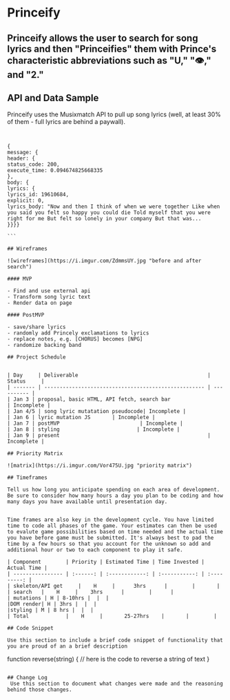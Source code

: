 # Princeify

## Princeify allows the user to search for song lyrics and then "Princeifies" them with Prince's characteristic abbreviations such as "U," "👁️," and "2."

## API and Data Sample

Princeify uses the Musixmatch API to pull up song lyrics (well, at least 30% of them - full lyrics are behind a paywall).

````


{
message: {
header: {
status_code: 200,
execute_time: 0.094674825668335
},
body: {
lyrics: {
lyrics_id: 19610684,
explicit: 0,
lyrics_body: "Now and then I think of when we were together Like when you said you felt so happy you could die Told myself that you were right for me But felt so lonely in your company But that was...
}}}}

```

## Wireframes

![wireframes](https://i.imgur.com/ZdmmsUY.jpg "before and after search")

#### MVP

- Find and use external api
- Transform song lyric text
- Render data on page

#### PostMVP

- save/share lyrics
- randomly add Princely exclamations to lyrics
- replace notes, e.g. [CHORUS] becomes [NPG]
- randomize backing band

## Project Schedule


| Day     | Deliverable                                          | Status     |
| ------- | ---------------------------------------------------- | ---------- |
| Jan 3 | proposal, basic HTML, API fetch, search bar                                | Incomplete |
| Jan 4/5 | song lyric mutatation pseudocode| Incomplete |
| Jan 6 | lyric mutation JS       | Incomplete |
| Jan 7 | postMVP                          | Incomplete |
| Jan 8 | styling                         | Incomplete |
| Jan 9 | present                                                | Incomplete |

## Priority Matrix

![matrix](https://i.imgur.com/Vor475U.jpg "priority matrix")

## Timeframes

Tell us how long you anticipate spending on each area of development. Be sure to consider how many hours a day you plan to be coding and how many days you have available until presentation day.


Time frames are also key in the development cycle. You have limited time to code all phases of the game. Your estimates can then be used to evalute game possibilities based on time needed and the actual time you have before game must be submitted. It's always best to pad the time by a few hours so that you account for the unknown so add and additional hour or two to each component to play it safe.

| Component        | Priority | Estimated Time | Time Invested | Actual Time |
| ---------------- | :------: | :------------: | :-----------: | :---------: |
| skeleton/API get     |    H     |      3hrs      |        |       |
| search   |    H     |    3hrs      |        |      |
| mutations | H | 8-10hrs |  |  |
|DOM render| H | 3hrs |  |  |
|styling | M | 8 hrs |  |  |
| Total            |    H     |       25-27hrs    |       |        |

## Code Snippet

Use this section to include a brief code snippet of functionality that you are proud of an a brief description

````

function reverse(string) {
// here is the code to reverse a string of text
}

```

## Change Log
 Use this section to document what changes were made and the reasoning behind those changes.
```

```

```
